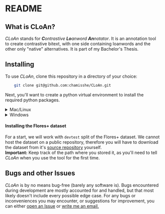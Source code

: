 # README

## What is CLoAn?

_CLoAn_ stands for _**C**ontrastive **Lo**anword **An**notator_. It is an annotation tool to create contrastive bitext, with one side containing loanwords and the other only "native" alternatives. It is part of my Bachelor's Thesis.

## Installing

To use _CLoAn_, clone this repository in a directory of your choice:

```bash
    git clone git@github.com:chamisshe/CLoAn.git
```

Next, you'll want to create a python virtual environment to install the required python packages.

<details>
    
<summary>Mac/Linux</summary>

On a UNIX-based system, run the following commands:
    
```bash
    cd CLoAn
    source setup.sh
```

</details>

<details>

<summary>Windows</summary>

On Windows (CMD or PowerShell), run:
    
```powershell
    cd CLoAn
    setup.bat
```

</details>

#### Installing the Flores+ dataset
For a start, we will work with `devtest` split of the Flores+ dataset. We cannot host the dataset on a public repository, therefore you will have to download the dataset from it's [source repository](https://github.com/openlanguagedata/flores?tab=readme-ov-file#download-the-dataset) yourself.<br>
**Important:** Keep track of the path where you stored it, as you'll need to tell _CLoAn_ when you use the tool for the first time.

## Bugs and other Issues
_CLoAn_ is by no means bug-free (barely any software is). Bugs encountered during development are mostly accounted for and handled, but that most likely doesn't include every possible edge case. For any bugs or inconveniences you may encounter, or suggestions for improvement, you can either [open an Issue](https://github.com/chamisshe/CLoAn/issues/new) or [write me an email.](mailto:michadavid.hess@uzh.ch)
